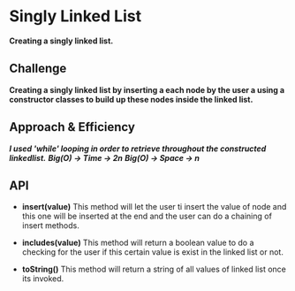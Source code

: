 # Singly Linked List
**Creating a singly linked list.**

## Challenge
**Creating a singly linked list by inserting a each node by the user a using a constructor classes to build up these nodes inside the linked list.**

## Approach & Efficiency
***I used 'while' looping in order to retrieve throughout the constructed linkedlist.***
***Big(O) -> Time -> 2n***
***Big(O) -> Space -> n***

## API
- **insert(value)**
This method will let the user ti insert the value of node and this one will be inserted at the end and the user can do a chaining of insert methods.

- **includes(value)**
This method will return a boolean value to do a checking for the user if this certain value is exist in the linked list or not.

- **toString()**
This method will return a string of all values of linked list once its invoked.
